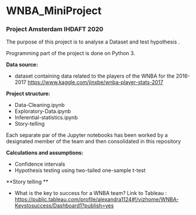 # WNBA_MiniProject

### Project Amsterdam IHDAFT 2020

The purpose of this project is to analyse a Dataset and test hypothesis .

Programming part of the project is done on Python 3.

**Data source:**
- dataset containing data related to the players of the WNBA for the 2016-2017
  https://www.kaggle.com/jinxbe/wnba-player-stats-2017

**Project structure:**
- Data-Cleaning.ipynb
- Exploratory-Data.ipynb
- Inferential-statistics.ipynb
- Story-telling 

Each separate par of the Jupyter notebooks has been worked by a designated member of the team and then consolidated in this repository 

**Calculations and assumptions:**
- Confidence intervals
- Hypothesis testing using two-tailed one-sample t-test

**Story telling **
- What is the key to success for a WNBA team?
Link to Tableau : https://public.tableau.com/profile/alexandra1124#!/vizhome/WNBA-Keystosuccess/Dashboard1?publish=yes


